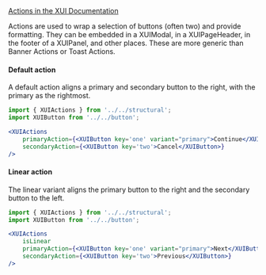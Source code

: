 
<div class="xui-margin-vertical">
	<a href="../section-building-blocks-controls-button.html#building-blocks-controls-button-12" isDocLink>Actions in the XUI Documentation</a>
</div>

Actions are used to wrap a selection of buttons (often two) and provide formatting. They can be embedded in a XUIModal, in a XUIPageHeader, in the footer of a XUIPanel, and other places. These are more generic than Banner Actions or Toast Actions.

#### Default action

A default action aligns a primary and secondary button to the right, with the primary as the rightmost.

```jsx harmony
import { XUIActions } from '../../structural';
import XUIButton from '../../button';

<XUIActions
	primaryAction={<XUIButton key='one' variant="primary">Continue</XUIButton>}
	secondaryAction={<XUIButton key='two'>Cancel</XUIButton>}
/>
```

#### Linear action

The linear variant aligns the primary button to the right and the secondary button to the left.

```jsx harmony
import { XUIActions } from '../../structural';
import XUIButton from '../../button';

<XUIActions
	isLinear
	primaryAction={<XUIButton key='one' variant="primary">Next</XUIButton>}
	secondaryAction={<XUIButton key='two'>Previous</XUIButton>}
/>
```
